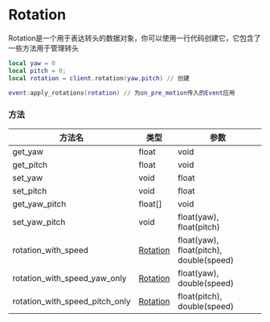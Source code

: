 # Rotation

Rotation是一个用于表达转头的数据对象，你可以使用一行代码创建它，它包含了一些方法用于管理转头
```lua
local yaw = 0
local pitch = 0;
local rotation = client.rotation(yaw,pitch) // 创建

event:apply_rotations(rotation) // 为on_pre_motion传入的Event应用
```

### 方法

|  方法名   | 类型  | 参数  |
|  ----  | ----  | ----  |
|  get_yaw   | float  | void |
|  get_pitch   | float  | void |
|  set_yaw   | void  | float |
|  set_pitch   | void  | float |
|  get_yaw_pitch   | float[]  | void |
|  set_yaw_pitch   | void  | float(yaw), float(pitch) |
|  rotation_with_speed   | [Rotation](rotation.md)  | float(yaw), float(pitch), double(speed) |
|  rotation_with_speed_yaw_only   | [Rotation](rotation.md)  | float(yaw), double(speed) |
|  rotation_with_speed_pitch_only   | [Rotation](rotation.md)  | float(pitch), double(speed) |
